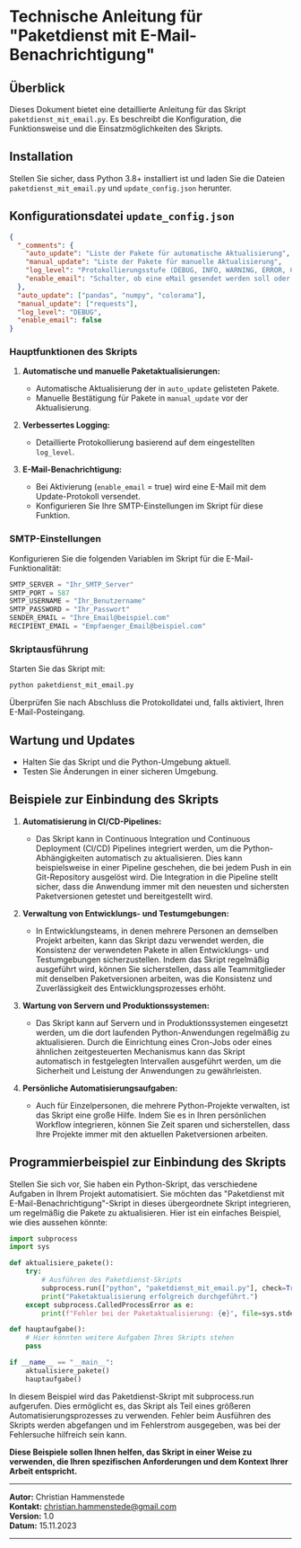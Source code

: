 
# Technische Anleitung für "Paketdienst mit E-Mail-Benachrichtigung"

## Überblick
Dieses Dokument bietet eine detaillierte Anleitung für das Skript `paketdienst_mit_email.py`. Es beschreibt die Konfiguration, die Funktionsweise und die Einsatzmöglichkeiten des Skripts.

## Installation
Stellen Sie sicher, dass Python 3.8+ installiert ist und laden Sie die Dateien `paketdienst_mit_email.py` und `update_config.json` herunter.

## Konfigurationsdatei `update_config.json`

```json
{
  "_comments": {
    "auto_update": "Liste der Pakete für automatische Aktualisierung",
    "manual_update": "Liste der Pakete für manuelle Aktualisierung",
    "log_level": "Protokollierungsstufe (DEBUG, INFO, WARNING, ERROR, CRITICAL)",
    "enable_email": "Schalter, ob eine eMail gesendet werden soll oder nicht. (true, false)"
  },
  "auto_update": ["pandas", "numpy", "colorama"],
  "manual_update": ["requests"],
  "log_level": "DEBUG",
  "enable_email": false
}
```

### Hauptfunktionen des Skripts

1. **Automatische und manuelle Paketaktualisierungen:**
   - Automatische Aktualisierung der in `auto_update` gelisteten Pakete.
   - Manuelle Bestätigung für Pakete in `manual_update` vor der Aktualisierung.

2. **Verbessertes Logging:**
   - Detaillierte Protokollierung basierend auf dem eingestellten `log_level`.

3. **E-Mail-Benachrichtigung:**
   - Bei Aktivierung (`enable_email` = true) wird eine E-Mail mit dem Update-Protokoll versendet.
   - Konfigurieren Sie Ihre SMTP-Einstellungen im Skript für diese Funktion.

### SMTP-Einstellungen

Konfigurieren Sie die folgenden Variablen im Skript für die E-Mail-Funktionalität:

```python
SMTP_SERVER = "Ihr_SMTP_Server"
SMTP_PORT = 587
SMTP_USERNAME = "Ihr_Benutzername"
SMTP_PASSWORD = "Ihr_Passwort"
SENDER_EMAIL = "Ihre_Email@beispiel.com"
RECIPIENT_EMAIL = "Empfaenger_Email@beispiel.com"
```

### Skriptausführung

Starten Sie das Skript mit:

```bash
python paketdienst_mit_email.py
```

Überprüfen Sie nach Abschluss die Protokolldatei und, falls aktiviert, Ihren E-Mail-Posteingang.

## Wartung und Updates

- Halten Sie das Skript und die Python-Umgebung aktuell.
- Testen Sie Änderungen in einer sicheren Umgebung.

## Beispiele zur Einbindung des Skripts
1. **Automatisierung in CI/CD-Pipelines:**  
   - Das Skript kann in Continuous Integration und Continuous Deployment (CI/CD) Pipelines integriert werden, um die Python-Abhängigkeiten automatisch zu aktualisieren. Dies kann beispielsweise in einer Pipeline geschehen, die bei jedem Push in ein Git-Repository ausgelöst wird. Die Integration in die Pipeline stellt sicher, dass die Anwendung immer mit den neuesten und sichersten Paketversionen getestet und bereitgestellt wird.
  
  
2. **Verwaltung von Entwicklungs- und Testumgebungen:**  
   - In Entwicklungsteams, in denen mehrere Personen an demselben Projekt arbeiten, kann das Skript dazu verwendet werden, die Konsistenz der verwendeten Pakete in allen Entwicklungs- und Testumgebungen sicherzustellen. Indem das Skript regelmäßig ausgeführt wird, können Sie sicherstellen, dass alle Teammitglieder mit denselben Paketversionen arbeiten, was die Konsistenz und Zuverlässigkeit des Entwicklungsprozesses erhöht.

  
3. **Wartung von Servern und Produktionssystemen:**  
   - Das Skript kann auf Servern und in Produktionssystemen eingesetzt werden, um die dort laufenden Python-Anwendungen regelmäßig zu aktualisieren. Durch die Einrichtung eines Cron-Jobs oder eines ähnlichen zeitgesteuerten Mechanismus kann das Skript automatisch in festgelegten Intervallen ausgeführt werden, um die Sicherheit und Leistung der Anwendungen zu gewährleisten.

  
4. **Persönliche Automatisierungsaufgaben:**  
   - Auch für Einzelpersonen, die mehrere Python-Projekte verwalten, ist das Skript eine große Hilfe. Indem Sie es in Ihren persönlichen Workflow integrieren, können Sie Zeit sparen und sicherstellen, dass Ihre Projekte immer mit den aktuellen Paketversionen arbeiten.


## Programmierbeispiel zur Einbindung des Skripts
Stellen Sie sich vor, Sie haben ein Python-Skript, das verschiedene Aufgaben in Ihrem Projekt automatisiert. Sie möchten das "Paketdienst mit E-Mail-Benachrichtigung"-Skript in dieses übergeordnete Skript integrieren, um regelmäßig die Pakete zu aktualisieren. Hier ist ein einfaches Beispiel, wie dies aussehen könnte:

```python
import subprocess
import sys

def aktualisiere_pakete():
    try:
        # Ausführen des Paketdienst-Skripts
        subprocess.run(["python", "paketdienst_mit_email.py"], check=True)
        print("Paketaktualisierung erfolgreich durchgeführt.")
    except subprocess.CalledProcessError as e:
        print(f"Fehler bei der Paketaktualisierung: {e}", file=sys.stderr)

def hauptaufgabe():
    # Hier könnten weitere Aufgaben Ihres Skripts stehen
    pass

if __name__ == "__main__":
    aktualisiere_pakete()
    hauptaufgabe()
```
In diesem Beispiel wird das Paketdienst-Skript mit subprocess.run aufgerufen. Dies ermöglicht es, das Skript als Teil eines größeren Automatisierungsprozesses zu verwenden. Fehler beim Ausführen des Skripts werden abgefangen und im Fehlerstrom ausgegeben, was bei der Fehlersuche hilfreich sein kann.


**Diese Beispiele sollen Ihnen helfen, das Skript in einer Weise zu verwenden, die Ihren spezifischen Anforderungen und dem Kontext Ihrer Arbeit entspricht.**
 

 

---
**Autor:** Christian Hammenstede  
**Kontakt:** christian.hammenstede@gmail.com  
**Version:** 1.0  
**Datum:** 15.11.2023

---